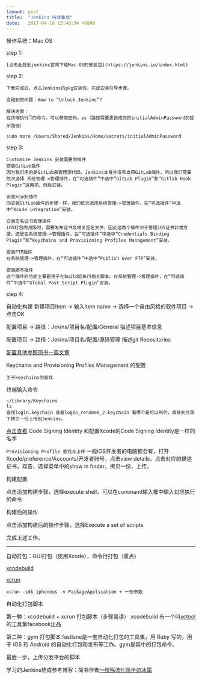 ```yaml
---
layout: post
title:  "Jenkins 持续集成"
date:   2017-04-16 13:40:34 +0800
---
```


操作系统：Mac OS

step 1:

	[点击此处到jenkins官网下载Mac OS的安装包](https://jenkins.io/index.html)

step 2:

	下载完成后，点击Jenkins的pkg安装包，完成安装引导步骤。
	
	会碰到的问题：How to “Unlock Jenkins”?
	
	解决方案：
	在终端执行👇的命令，可以获取密码。ps（路径需要更换成你的initialAdminPassword的提示路径）
	
	sudo more /Users/Shared/Jenkins/Home/secrets/initialAdminPassword


step 3:

	Customize Jenkins 安装需要的插件
	安装GitLab插件
	因为我们用的是GitLab来管理源代码，Jenkins本身并没有自带GitLab插件，所以我们需要依次选择 系统管理->管理插件，在“可选插件”中选中“GitLab Plugin”和“Gitlab Hook Plugin”这两项，然后安装。
	
	安装Xcode插件
	同安装GitLab插件的步骤一样，我们依次选择系统管理->管理插件，在“可选插件”中选中“Xcode integration”安装。
	
	安装签名证书管理插件
	iOS打包内测版时，需要发布证书及相关签名文件，因此这两个插件对于管理iOS证书非常方便。还是在系统管理->管理插件，在“可选插件”中选中“Credentials Binding Plugin”和“Keychains and Provisioning Profiles Management”安装。
	
	安装FTP插件
	在系统管理->管理插件，在“可选插件”中选中“Publish over FTP”安装。

	安装脚本插件
	这个插件的功能主要是用于在build后执行相关脚本。在系统管理->管理插件，在“可选插件”中选中“Global Post Script Plugin”安装。

step 4:

自动化构建
新建项目Item -> 输入Item name -> 选择一个自由风格的软件项目 -> 点击OK

配置项目 -> 路径：Jekins/项目名/配置/General 描述项目基本信息

配置项目 -> 路径：Jekins/项目名/配置/源码管理 描述git Repositories

[配置其他参照简书一篇文章](http://www.jianshu.com/p/41ecb06ae95f)

Keychains and Provisioning Profiles Management 的配置

`关于keychains的查找`

终端输入命令
	
	~/Library/Keychains
	ls
	查找login.keychain 或者login_renamed_2.keychain 看哪个是可以用的，直接到目录下拷贝一份上传到Jenkins。

[点击查看](http://www.jianshu.com/p/e19c8327b167)
Code Signing Identity 和配置Xcode的Code Signing Identity是一样的名字

`Provisioning Profile 查找与上传`
一般iOS开发者的电脑都会有，打开Xcode/preference/Accounts/开发者账号，点击view details，点击对应的描述证书，双击，选择菜单中的show in finder，拷贝一份，上传。

构建配置

点击添加构建步骤，选择execute shell，可以在command输入框中输入对应执行的命令

构建后的操作

点击添加构建后的操作步骤，选择Execute a set of scripts

完成上述工作。
___
自动打包：GUI打包（使用Xcode），命令行打包（重点）

[xcodebuild](https://developer.apple.com/legacy/library/documentation/Darwin/Reference/ManPages/man1/xcodebuild.1.html)

[xcrun](https://developer.apple.com/legacy/library/documentation/Darwin/Reference/ManPages/man1/xcrun.1.html)

	xcrun -sdk iphoneos -v PackageApplication + 一些参数

自动化打包脚本

第一种：xcodebuild + xcrun 打包脚本（步骤易读）
xcodebuild 有一个叫[xctool](https://github.com/facebook/xctool)的工具集facebook出品

第二种：gym 打包脚本
fastlane是一套自动化打包的工具集，用 Ruby 写的，用于 iOS 和 Android 的自动化打包和发布等工作。gym是其中的打包命令。

最后一步，上传分发平台的脚本

学习的Jenkins结成参考博客：简书作者[一缕殇流化隐半边冰霜](http://www.jianshu.com/p/41ecb06ae95f)
